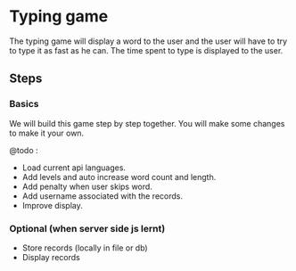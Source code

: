 # Typing game

The typing game will display a word to the user and the user will have to try to type it as fast as he can.
The time spent to type is displayed to the user.

## Steps

### Basics


We will build this game step by step together.
You will make some changes to make it your own.

@todo :

- Load current api languages.
- Add levels and auto increase word count and length.
- Add penalty when user skips word.
- Add username associated with the records.
- Improve display.

### Optional (when server side js lernt)

- Store records (locally in file or db)
- Display records
  